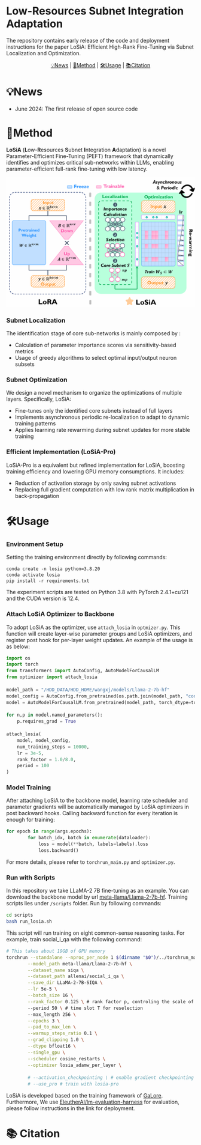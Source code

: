 # Low-Resources Subnet Integration Adaptation

The repository contains early release of the code and deployment instructions for the paper LoSiA: Efficient High-Rank Fine-Tuning via Subnet Localization and Optimization.

<p align="center">
  <a href="#-news"> 💡News</a> |
  <a href="#-method"> 🫧Method</a> |
  <a href="#-usage"> 🛠️Usage</a> |
  <a href="#-citation"> 📚Citation</a>
</p>


# 💡News

- June 2024: The first release of open source code




# 🫧Method

**LoSiA** (**L**ow-**R**esources **S**ubnet **I**ntegration **A**daptation) is a novel Parameter-Efficient Fine-Tuning (PEFT) framework that dynamically identifies and optimizes critical sub-networks within LLMs, enabling parameter-efficient full-rank fine-tuning with low latency.

<img src="./fig/intro.png" alt="intro" style="zoom: 50%;" />



### Subnet Localization

The identification stage of core sub-networks is mainly composed by :

- Calculation of parameter importance scores via sensitivity-based metrics
- Usage of greedy algorithms to select optimal input/output neuron subsets



### Subnet Optimization

We design a novel mechanism to organize the optimizations of multiple layers. Specifically, LoSiA:

- Fine-tunes only the identified core subnets instead of full layers
- Implements asynchronous periodic re-localization to adapt to dynamic training patterns
- Applies learning rate rewarming during subnet updates for more stable training



### Efficient Implementation (LoSiA-Pro)

LoSiA-Pro is a equivalent but refined implementation for LoSiA, boosting training efficiency and lowering GPU memory consumptions. It includes:

- Reduction of activation storage by only saving subnet activations
- Replacing full gradient computation with low rank matrix multiplication in back-propagation



# 🛠️Usage

### Environment Setup

Setting the training environment directly by following commands:

```
conda create -n losia python=3.8.20
conda activate losia
pip install -r requirements.txt
```

The experiment scripts are tested on Python 3.8 with PyTorch 2.4.1+cu121 and the CUDA version is 12.4.



### Attach LoSiA Optimizer to Backbone

To adopt LoSiA as the optimizer, use ```attach_losia``` in ```optmizer.py```. This function will create layer-wise parameter groups and LoSiA optimizers, and register post hook for per-layer weight updates. An example of the usage is as below:

```python
import os
import torch
from transformers import AutoConfig, AutoModelForCausalLM
from optimizer import attach_losia

model_path = "/HDD_DATA/HDD_HOME/wangxj/models/Llama-2-7b-hf"
model_config = AutoConfig.from_pretrained(os.path.join(model_path, "config.json"))
model = AutoModelForCausalLM.from_pretrained(model_path, torch_dtype=torch.bfloat16, attn_implementation="flash_attention_2").cuda()

for n,p in model.named_parameters():
    p.requires_grad = True

attach_losia(
    model, model_config, 
    num_training_steps = 10000, 
    lr = 3e-5, 
    rank_factor = 1.0/8.0, 
    period = 100
)
```



### Model Training

After attaching LoSiA to the backbone model, learning rate scheduler and parameter gradients will be automatically managed by LoSiA optimizers in post backward hooks. Calling backward function for every iteration is enough for training:

```python
for epoch in range(args.epochs):
        for batch_idx, batch in enumerate(dataloader):
            loss = model(**batch, labels=labels).loss
            loss.backward()
```

For more details, please refer to ```torchrun_main.py``` and ```optimizer.py```.



### Run with Scripts

In this repository we take LLaMA-2 7B fine-tuning as an example. You can download the backbone model by url [meta-llama/Llama-2-7b-hf](https://huggingface.co/meta-llama/Llama-2-7b-hf). Training scripts lies under ```/scripts``` folder. Run by following commands:

``````bash
cd scripts
bash run_losia.sh
``````



This script will run training on eight common-sense reasoning tasks. For example, train social_i_qa with the following command:

```bash
# This takes about 19GB of GPU memory 
torchrun --standalone --nproc_per_node 1 $(dirname "$0")/../torchrun_main.py \
        --model_path meta-llama/Llama-2-7b-hf \
        --dataset_name siqa \
        --dataset_path allenai/social_i_qa \
        --save_dir LLaMA-2-7B-SIQA \
        --lr 5e-5 \
        --batch_size 16 \
        --rank_factor 0.125 \ # rank factor p, controling the scale of core subnet
        --period 50 \ # time slot T for reselection
        --max_length 256 \
        --epochs 3 \
        --pad_to_max_len \
        --warmup_steps_ratio 0.1 \
        --grad_clipping 1.0 \
        --dtype bfloat16 \
        --single_gpu \
        --scheduler cosine_restarts \
        --optimizer losia_adamw_per_layer \
        
        # --activation_checkpointing \ # enable gradient checkpointing
        # --use_pro # train with losia-pro
```

LoSiA is developed based on the training framework of [GaLore](https://github.com/jiaweizzhao/GaLore). Furthermore, We use [EleutherAI/lm-evaluation-harness](https://github.com/EleutherAI/lm-evaluation-harness) for evaluation, please follow instructions in the link for deployment.



# 📚 Citation

